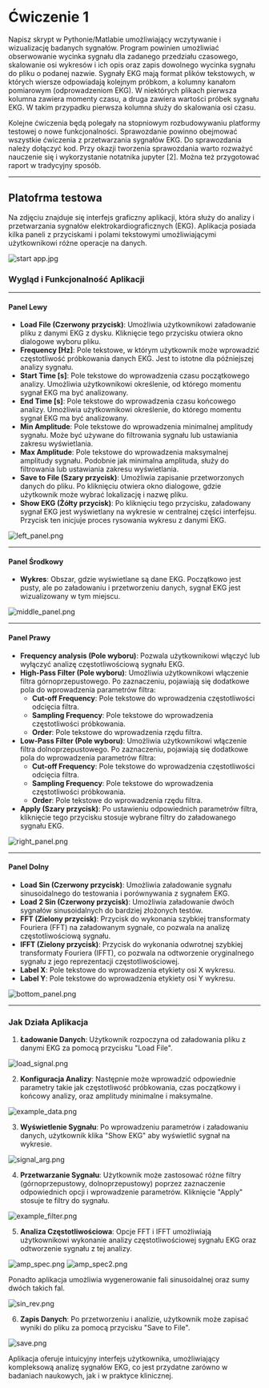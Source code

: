 # Ćwiczenie 1


Napisz skrypt w Pythonie/Matlabie umożliwiający wczytywanie i wizualizację badanych sygnałów.
Program powinien umożliwiać obserwowanie wycinka
sygnału dla zadanego przedziału czasowego, skalowanie osi wykresów i ich opis oraz
zapis dowolnego wycinka sygnału do pliku o podanej nazwie.
Sygnały EKG mają format plików tekstowych, w których wiersze odpowiadają kolejnym próbkom, 
a kolumny kanałom pomiarowym (odprowadzeniom EKG).
W niektórych plikach pierwsza kolumna zawiera momenty czasu, a druga zawiera
wartości próbek sygnału EKG. W takim przypadku pierwsza kolumna służy do skalowania osi 
czasu.

Kolejne ćwiczenia będą polegały na stopniowym rozbudowywaniu platformy testowej o 
nowe funkcjonalności. Sprawozdanie powinno obejmować wszystkie ćwiczenia z przetwarzania sygnałów EKG. Do sprawozdania należy dołączyć kod. Przy
okazji tworzenia sprawozdania warto rozważyć nauczenie się i wykorzystanie notatnika 
jupyter [2]. Można też przygotować raport w tradycyjny sposób.

---

## Platofrma testowa

Na zdjęciu znajduje się interfejs graficzny aplikacji, która służy do analizy i
przetwarzania sygnałów elektrokardiograficznych (EKG). Aplikacja posiada kilka paneli 
z przyciskami i polami tekstowymi umożliwiającymi użytkownikowi różne operacje na danych. 

![start app.jpg](start_app.jpg "Aplikacja po uruchomieniu")

### Wygląd i Funkcjonalność Aplikacji

---

#### Panel Lewy
- **Load File (Czerwony przycisk)**: Umożliwia użytkownikowi załadowanie pliku z danymi EKG z dysku. Kliknięcie tego przycisku otwiera okno dialogowe wyboru pliku.
- **Frequency [Hz]**: Pole tekstowe, w którym użytkownik może wprowadzić częstotliwość próbkowania danych EKG. Jest to istotne dla późniejszej analizy sygnału.
- **Start Time [s]**: Pole tekstowe do wprowadzenia czasu początkowego analizy. Umożliwia użytkownikowi określenie, od którego momentu sygnał EKG ma być analizowany.
- **End Time [s]**: Pole tekstowe do wprowadzenia czasu końcowego analizy. Umożliwia użytkownikowi określenie, do którego momentu sygnał EKG ma być analizowany.
- **Min Amplitude**: Pole tekstowe do wprowadzenia minimalnej amplitudy sygnału. Może być używane do filtrowania sygnału lub ustawiania zakresu wyświetlania.
- **Max Amplitude**: Pole tekstowe do wprowadzenia maksymalnej amplitudy sygnału. Podobnie jak minimalna amplituda, służy do filtrowania lub ustawiania zakresu wyświetlania.
- **Save to File (Szary przycisk)**: Umożliwia zapisanie przetworzonych danych do pliku. Po kliknięciu otwiera okno dialogowe, gdzie użytkownik może wybrać lokalizację i nazwę pliku.
- **Show EKG (Żółty przycisk)**: Po kliknięciu tego przycisku, załadowany sygnał EKG jest wyświetlany na wykresie w centralnej części interfejsu. Przycisk ten inicjuje proces rysowania wykresu z danymi EKG.

![left_panel.png](left_panel.png "Lewy Panel")

---

#### Panel Środkowy
- **Wykres**: Obszar, gdzie wyświetlane są dane EKG. Początkowo jest pusty, ale po załadowaniu i przetworzeniu danych, sygnał EKG jest wizualizowany w tym miejscu.

![middle_panel.png](middle_panel.png "Środkowy Panel")

---

#### Panel Prawy
- **Frequency analysis (Pole wyboru)**: Pozwala użytkownikowi włączyć lub wyłączyć analizę częstotliwościową sygnału EKG.
- **High-Pass Filter (Pole wyboru)**: Umożliwia użytkownikowi włączenie filtra górnoprzepustowego. Po zaznaczeniu, pojawiają się dodatkowe pola do wprowadzenia parametrów filtra:
  - **Cut-off Frequency**: Pole tekstowe do wprowadzenia częstotliwości odcięcia filtra.
  - **Sampling Frequency**: Pole tekstowe do wprowadzenia częstotliwości próbkowania.
  - **Order**: Pole tekstowe do wprowadzenia rzędu filtra.
- **Low-Pass Filter (Pole wyboru)**: Umożliwia użytkownikowi włączenie filtra dolnoprzepustowego. Po zaznaczeniu, pojawiają się dodatkowe pola do wprowadzenia parametrów filtra:
  - **Cut-off Frequency**: Pole tekstowe do wprowadzenia częstotliwości odcięcia filtra.
  - **Sampling Frequency**: Pole tekstowe do wprowadzenia częstotliwości próbkowania.
  - **Order**: Pole tekstowe do wprowadzenia rzędu filtra.
- **Apply (Szary przycisk)**: Po ustawieniu odpowiednich parametrów filtra, kliknięcie tego przycisku stosuje wybrane filtry do załadowanego sygnału EKG.

![right_panel.png](right_panel.png "Prawy Panel")

---

#### Panel Dolny
- **Load Sin (Czerwony przycisk)**: Umożliwia załadowanie sygnału sinusoidalnego do testowania i porównywania z sygnałem EKG.
- **Load 2 Sin (Czerwony przycisk)**: Umożliwia załadowanie dwóch sygnałów sinusoidalnych do bardziej złożonych testów.
- **FFT (Zielony przycisk)**: Przycisk do wykonania szybkiej transformaty Fouriera (FFT) na załadowanym sygnale, co pozwala na analizę częstotliwościową sygnału.
- **IFFT (Zielony przycisk)**: Przycisk do wykonania odwrotnej szybkiej transformaty Fouriera (IFFT), co pozwala na odtworzenie oryginalnego sygnału z jego reprezentacji częstotliwościowej.
- **Label X**: Pole tekstowe do wprowadzenia etykiety osi X wykresu.
- **Label Y**: Pole tekstowe do wprowadzenia etykiety osi Y wykresu.

![bottom_panel.png](bottom_panel.png "Dolny Panel")

---

### Jak Działa Aplikacja
1) **Ładowanie Danych**: Użytkownik rozpoczyna od załadowania 
pliku z danymi EKG za pomocą przycisku "Load File". 

![load_signal.png](load_signal.png)


2) **Konfiguracja Analizy**: Następnie może wprowadzić odpowiednie 
parametry takie jak częstotliwość próbkowania, czas początkowy i 
końcowy analizy, oraz amplitudy minimalne i maksymalne.

![example_data.png](example_data.png)


3) **Wyświetlenie Sygnału**: Po wprowadzeniu parametrów i 
załadowaniu danych, użytkownik klika "Show EKG" aby 
wyświetlić sygnał na wykresie.

![signal_arg.png](signal_arg.png)


4) **Przetwarzanie Sygnału**: Użytkownik może zastosować różne filtry 
(górnoprzepustowy, dolnoprzepustowy) poprzez zaznaczenie 
odpowiednich opcji i wprowadzenie parametrów. Kliknięcie 
"Apply" stosuje te filtry do sygnału.

![example_filter.png](example_filter.png)

5) **Analiza Częstotliwościowa**: Opcje FFT i IFFT umożliwiają 
użytkownikowi wykonanie analizy częstotliwościowej sygnału EKG 
oraz odtworzenie sygnału z tej analizy.

![amp_spec.png](amp_spec.png)
![amp_spec2.png](amp_spec2.png)

Ponadto aplikacja umożliwia wygenerowanie fali sinusoidalnej oraz 
sumy dwóch takich fal.

![sin_rev.png](sin_rev.png)

6) **Zapis Danych**: Po przetworzeniu i analizie, użytkownik może zapisać wyniki do pliku za pomocą przycisku "Save to File".

![save.png](save.png)

Aplikacja oferuje intuicyjny interfejs użytkownika, umożliwiający kompleksową analizę sygnałów EKG, co jest przydatne zarówno w badaniach naukowych, jak i w praktyce klinicznej.
